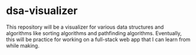 # dsa-visualizer
This repository will be a visualizer for various data structures and algorithms like sorting algorithms and pathfinding algorithms. Eventually, this will be practice for working on a full-stack web app that I can learn from while making. 
